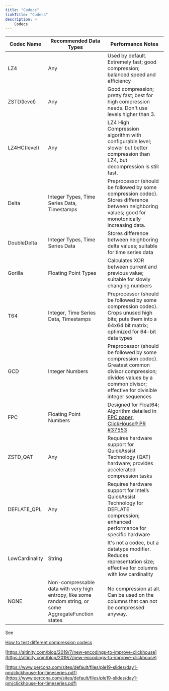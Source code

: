 ```yaml
---
title: "Codecs"
linkTitle: "Codecs"
description: >
    Codecs
---
```


| Codec Name       | Recommended Data Types               | Performance Notes                                                                                                                                                                                  |
|------------------|--------------------------------------|----------------------------------------------------------------------------------------------------------------------------------------------------------------------------------------------------|
| LZ4              | Any                                  | Used by default. Extremely fast; good compression; balanced speed and efficiency                                                                                                                   |
| ZSTD(level)      | Any                                  | Good compression; pretty fast; best for high compression needs. Don't use levels higher than 3.                                                                                                    |
| LZ4HC(level)     | Any                                  | LZ4 High Compression algorithm with configurable level; slower but better compression than LZ4, but decompression is still fast.                                                                   |
| Delta            | Integer Types, Time Series Data, Timestamps      | Preprocessor (should be followed by some compression codec). Stores difference between neighboring values; good for monotonically increasing data.                                                 |
| DoubleDelta      | Integer Types, Time Series Data      | Stores difference between neighboring delta values; suitable for time series data                                                                                                                  |
| Gorilla          | Floating Point Types                 | Calculates XOR between current and previous value; suitable for slowly changing numbers                                                                                                            |
| T64              | Integer, Time Series Data, Timestamps        | Preprocessor (should be followed by some compression codec). Crops unused high bits; puts them into a 64x64 bit matrix; optimized for 64-bit data types                                            |
| GCD              | Integer Numbers                      | Preprocessor (should be followed by some compression codec). Greatest common divisor compression; divides values by a common divisor; effective for divisible integer sequences                    |
| FPC              | Floating Point Numbers               | Designed for Float64; Algorithm detailed in [FPC paper](https://userweb.cs.txstate.edu/~burtscher/papers/dcc07a.pdf), [ClickHouse® PR #37553](https://github.com/ClickHouse/ClickHouse/pull/37553) |
| ZSTD_QAT         | Any                                  | Requires hardware support for QuickAssist Technology (QAT) hardware; provides accelerated compression tasks                                                                                        |
| DEFLATE_QPL      | Any                                  | Requires hardware support for Intel’s QuickAssist Technology for DEFLATE compression; enhanced performance for specific hardware                                                                   |
| LowCardinality   | String                               | It's not a codec, but a datatype modifier. Reduces representation size; effective for columns with low cardinality                                                                                 |
| NONE             | Non-compressable data with very high entropy, like some random string, or some AggregateFunction states              | No compression at all. Can be used on the columns that can not be compressed anyway.                                                                                                               |



See

[How to test different compression codecs](altinity-kb-how-to-test-different-compression-codecs)

[https://altinity.com/blog/2019/7/new-encodings-to-improve-clickhouse](https://altinity.com/blog/2019/7/new-encodings-to-improve-clickhouse)

[https://www.percona.com/sites/default/files/ple19-slides/day1-pm/clickhouse-for-timeseries.pdf](https://www.percona.com/sites/default/files/ple19-slides/day1-pm/clickhouse-for-timeseries.pdf)
